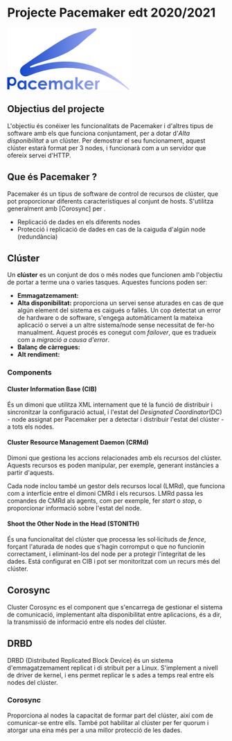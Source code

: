 # Projecte Pacemaker edt 2020/2021

![Imatge Logo Pacemaker](cluster/Logo_Pacemaker.png)


## Objectius del projecte
L'objectiu és conéixer les funcionalitats de Pacemaker i d'altres tipus de software amb els que funciona conjuntament, per a dotar d'*Alta disponibilitat* a un clúster. Per demostrar el seu funcionament, aquest clúster estarà format per 3 nodes, i funcionarà com a un servidor que ofereix servei d'HTTP.

## Que és Pacemaker ?
Pacemaker és un tipus de software de control de recursos de clúster, que pot proporcionar diferents característiques al conjunt de hosts. 
S'utilitza generalment amb [Corosync] per . 

- Replicació de dades en els diferents nodes
- Protecció i replicació de dades en cas de la caiguda d'algún node (redundància)


## Clúster
Un **clúster** es un conjunt de dos o més nodes que funcionen amb l'objectiu de portar a terme una o varies tasques. Aquestes funcions poden ser: 
- **Emmagatzemament:** 
- **Alta disponibilitat:** proporciona un servei sense aturades en cas de que algún element del sistema es caigués o fallés. 
Un cop detectat un error de hardware o de software, s'engega automàticament la mateixa aplicació o servei a un altre sistema/node sense necessitat de fer-ho manualment. Aquest procés es conegut com *failover*, que es tradueix com a *migració a causa d'error*.
- **Balanç de càrregues:** 
- **Alt rendiment:** 

### Components
#### Cluster Information Base (CIB)
És un dimoni que utilitza XML internament que té la funció de distribuir i sincronitzar la configuració actual, i l'estat del *Designated Coordinator*(DC) - node assignat per Pacemaker per a detectar i distribuir l'estat del clúster - a tots els nodes.

#### Cluster Resource Management Daemon (CRMd)
Dimoni que gestiona les accions relacionades amb els recursos del clúster. Aquests recursos es poden manipular, per exemple, generant instàncies a partir d'aquests.

Cada node inclou també un gestor dels recursos local (LMRd), que funciona com a interfície entre el dimoni CMRd i els recursos. LMRd passa les comandes de CMRd als agents, com per exemple, fer *start* o *stop*, o proporcionar informació sobre l'estat del node.

#### Shoot the Other Node in the Head (STONITH)
És una funcionalitat del clúster que processa les sol·licituds de *fence*, forçant l'aturada de nodes que s'hagin corromput o que no funcionin correctament, i eliminant-los del node per a protegir l'integritat de les dades. Está configurat en CIB i pot ser monitoritzat com un recurs més del clúster.

## Corosync
Cluster Corosync es el component que s'encarrega de gestionar el sistema de comunicació, implementant
 alta disponibilitat entre aplicacions, és a dir, la transmissió de informació entre els
 nodes del clúster.

## DRBD
DRBD (Distributed Replicated Block Device) és un sistema d'emmagatzemament replicat i di
stribuit per a Linux. S'implement a nivell de driver de kernel, i ens permet replicar le
s ades a temps real entre els nodes del clúster.


### Corosync
Proporciona al nodes la capacitat de formar part del clúster, així com de comunicar-se entre ells. També pot habilitar al clúster per fer quorum i atorgar una eina més per a una millor protecció de les dades.